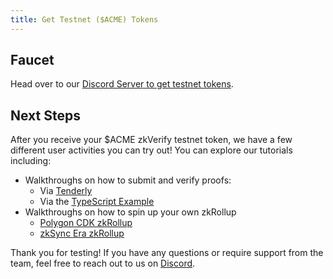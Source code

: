 ```yaml
---
title: Get Testnet ($ACME) Tokens
---
```


## Faucet
Head over to our [Discord Server to get testnet tokens](https://discord.gg/zkverify).

## Next Steps
After you receive your $ACME zkVerify testnet token, we have a few different user activities you can try out!  You can explore our tutorials including:
* Walkthroughs on how to submit and verify proofs:
   - Via [Tenderly](submit-proofs/polygon_cdk_proof_submission)
   - Via the [TypeScript Example](submit-proofs/typescript-example)
* Walkthroughs on how to spin up your own zkRollup
   - [Polygon CDK zkRollup](run-a-zkrollup/polygon_cdk_installation)
   - [zkSync Era zkRollup](run-a-zkrollup/zksync_installation)

Thank you for testing! If you have any questions or require support from the team, feel free to reach out to us on [Discord](https://discord.gg/zkverify).

